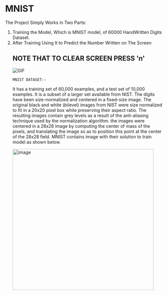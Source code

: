 # MNIST

The Project Simply Works in Two Parts:
<ol>
  <li> Training the Model, Which is MNIST model, of 60000 HandWritten Digits Dataset.
  <li> After Training Using It to Predict the Number Written on The Screen
  
## NOTE THAT TO CLEAR SCREEN PRESS 'n'

![GIF](https://github.com/parth-kp/MNIST_APP/blob/main/video.gif)

    MNIST DATASET:- 
    
It has a training set of 60,000 examples, and a test set of 10,000 examples. It is a subset of a larger set available from NIST. The digits have been size-normalized and centered in a fixed-size image.
The original black and white (bilevel) images from NIST were size normalized to fit in a 20x20 pixel box while preserving their aspect ratio. The resulting images contain grey levels as a result of the anti-aliasing technique used by the normalization algorithm. the images were centered in a 28x28 image by computing the center of mass of the pixels, and translating the image so as to position this point at the center of the 28x28 field.
MNIST contains image with their solution to train model as shown below.
 
<img width="452" alt="image" src="https://user-images.githubusercontent.com/101855753/165505470-a35ae1f5-1e6e-4a84-91ab-cfe95f4ad12f.png">

